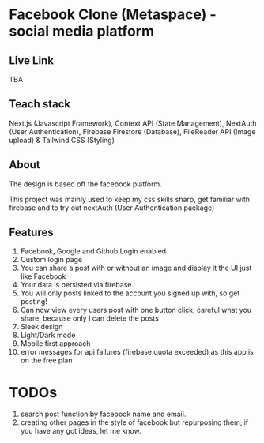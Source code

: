 # Facebook Clone (Metaspace) - social media platform

## Live Link

TBA

## Teach stack

Next.js (Javascript Framework), Context API (State Management), NextAuth (User Authentication), Firebase Firestore (Database), FileReader API (Image upload) & Tailwind CSS (Styling)

## About

The design is based off the facebook platform.

This project was mainly used to keep my css skills sharp, get familiar with firebase and to try out nextAuth (User Authentication package)

## Features

1. Facebook, Google and Github Login enabled
2. Custom login page
3. You can share a post with or without an image and display it the UI just like Facebook
4. Your data is persisted via firebase.
5. You will only posts linked to the account you signed up with, so get posting!
6. Can now view every users post with one button click, careful what you share, because only I can delete the posts
7. Sleek design
8. Light/Dark mode
9. Mobile first approach
10. error messages for api failures (firebase quota exceeded) as this app is on the free plan

# TODOs

1. search post function by facebook name and email.
2. creating other pages in the style of facebook but repurposing them, if you have any got ideas, let me know.
